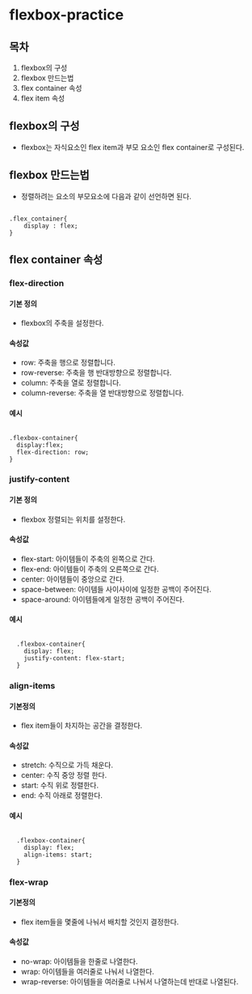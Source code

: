 # flexbox-practice

## 목차

1. flexbox의 구성
2. flexbox 만드는법
3. flex container 속성
4. flex item 속성

## flexbox의 구성

- flexbox는 자식요소인 flex item과 부모 요소인 flex container로 구성된다.

## flexbox 만드는법

- 정렬하려는 요소의 부모요소에 다음과 같이 선언하면 된다.

<pre><code>
.flex_container{
    display : flex; 
}
</code></pre>

## flex container 속성

### flex-direction

#### 기본 정의

- flexbox의 주축을 설정한다.

#### 속성값

- row: 주축을 행으로 정렬합니다.
- row-reverse: 주축을 행 반대방향으로 정렬합니다.
- column: 주축을 열로 정렬합니다.
- column-reverse: 주축을 열 반대방향으로 정렬합니다.

#### 예시

<pre><code>
.flexbox-container{
  display:flex;
  flex-direction: row; 
}
</code></pre>

### justify-content

#### 기본 정의

- flexbox 정렬되는 위치를 설정한다.

#### 속성값

- flex-start: 아이템들이 주축의 왼쪽으로 간다.
- flex-end: 아이템들이 주축의 오른쪽으로 간다.
- center: 아이템들이 중앙으로 간다.
- space-between: 아이템들 사이사이에 일정한 공백이 주어진다.
- space-around: 아이템들에게 일정한 공백이 주어진다.

#### 예시

<pre><code>
  .flexbox-container{
    display: flex;
    justify-content: flex-start;
  }
</code></pre>

### align-items

#### 기본정의

- flex item들이 차지하는 공간을 결정한다.

#### 속성값

- stretch: 수직으로 가득 채운다.
- center: 수직 중앙 정렬 한다.
- start: 수직 위로 정렬한다.
- end: 수직 아래로 정렬한다.

#### 예시

<pre><code>
  .flexbox-container{
    display: flex;
    align-items: start;
  }
</code></pre>

### flex-wrap

#### 기본정의

- flex item들을 몇줄에 나눠서 배치할 것인지 결정한다.

#### 속성값

- no-wrap: 아이템들을 한줄로 나열한다.
- wrap: 아이템들을 여러줄로 나눠서 나열한다.
- wrap-reverse: 아이템들을 여러줄로 나눠서 나열하는데 반대로 나열된다.
